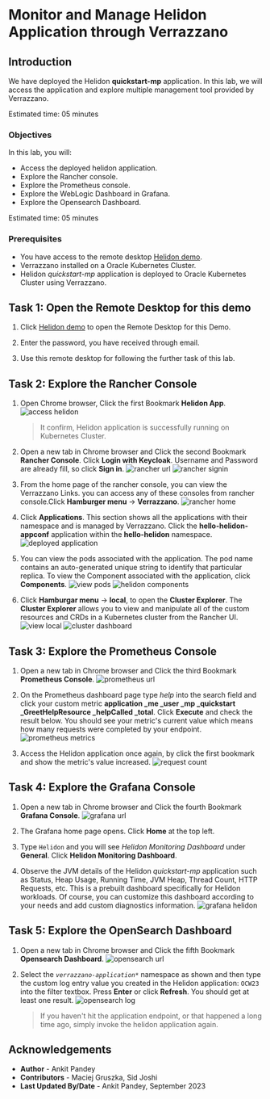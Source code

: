 # Monitor and Manage Helidon Application through Verrazzano

## Introduction

We have deployed the Helidon **quickstart-mp** application. In this lab, we will access the application and explore multiple management tool provided by Verrazzano.

Estimated time: 05 minutes

### Objectives

In this lab, you will:

* Access the deployed helidon application.
* Explore the Rancher console.
* Explore the Prometheus console.
* Explore the WebLogic Dashboard in Grafana.
* Explore the Opensearch Dashboard.


Estimated time: 05 minutes

### Prerequisites

* You have access to the remote desktop [Helidon demo](http://129.213.29.119/livelabs/vnc.html?resize=scale&quality=9&autoconnect=true&reconnect=true).
* Verrazzano installed on a Oracle Kubernetes Cluster.
* Helidon *quickstart-mp* application is deployed to Oracle Kubernetes Cluster using Verrazzano.


## Task 1: Open the Remote Desktop for this demo

1. Click [Helidon demo](http://129.213.29.119/livelabs/vnc.html?resize=scale&quality=9&autoconnect=true&reconnect=true) to open the Remote Desktop for this Demo.

2. Enter the password, you have received through email.

3. Use this remote desktop for following the further task of this lab.

## Task 2: Explore the Rancher Console

1. Open Chrome browser, Click the first Bookmark **Helidon App**. 
    ![access helidon](images/access-helidon.png)

    > It confirm, Helidon application is successfully running on Kubernetes Cluster.

2. Open a new tab in Chrome browser and Click the second Bookmark **Rancher Console**. Click **Login with Keycloak**. Username and Password are already fill, so click **Sign in**.
    ![rancher url](images/rancher-url.png)
    ![rancher signin](images/rancher-signin.png)

3. From the home page of the rancher console, you can view the Verrazzano Links. you can access any of these consoles from rancher console.Click **Hamburger menu** -> **Verrazzano**.
    ![rancher home](images/rancher-home.png)


4. Click **Applications**. This section shows all the applications with their namespace and is managed by Verrazzano. Click the **hello-helidon-appconf** application within the **hello-helidon** namespace.
    ![deployed application](images/deployed-application.png)


5. You can view the pods associated with the application. The pod name contains an auto-generated unique string to identify that particular replica. To view the Component associated with the application, click **Components**.
    ![view pods](images/view-pods.png)
    ![helidon components](images/helidon-components.png)


6. Click **Hamburgar menu** -> **local**, to open the **Cluster Explorer**. The **Cluster Explorer** allows you to view and manipulate all of the custom resources and CRDs in a Kubernetes cluster from the Rancher UI.
    ![view local](images/view-local.png)
    ![cluster dashboard](images/cluster-dashboard.png)




## Task 3: Explore the Prometheus Console

1. Open a new tab in Chrome browser and Click the third Bookmark **Prometheus Console**.
    ![prometheus url](images/prometheus-url.png)


2. On the Prometheus dashboard page type *help* into the search field and click your custom metric **application _me _user _mp _quickstart _GreetHelpResource _helpCalled _total**. Click **Execute** and check the result below. You should see your metric's current value which means how many requests were completed by your endpoint.
    ![prometheus metrics](images/prometheus-metrics.png)


4. Access the Helidon application once again, by click the first bookmark and show the metric's value increased.
    ![request count](images/request-count.png)

## Task 4: Explore the Grafana Console

1. Open a new tab in Chrome browser and Click the fourth Bookmark **Grafana Console**.
    ![grafana url](images/grafana-url.png)


2. The Grafana home page opens. Click **Home** at the top left.


3. Type `Helidon` and you will see *Helidon Monitoring Dashboard* under **General**. Click **Helidon Monitoring Dashboard**.


4. Observe the JVM details of the Helidon *quickstart-mp* application such as Status, Heap Usage, Running Time, JVM Heap, Thread Count, HTTP Requests, etc. This is a prebuilt dashboard specifically for Helidon workloads. Of course, you can customize this dashboard according to your needs and add custom diagnostics information.
    ![grafana helidon](images/grafana-helidon.png)


## Task 5: Explore the OpenSearch Dashboard

1. Open a new tab in Chrome browser and Click the fifth Bookmark **Opensearch Dashboard**.
    ![opensearch url](images/opensearch-url.png)


2. Select the *`verrazzano-application*`* namespace as shown and then type the custom log entry value you created in the Helidon application: `OCW23 ` into the filter textbox. Press **Enter** or click **Refresh**. You should get at least one result. 
    ![opensearch log](images/opensearch-log.png)

    > If you haven't hit the application endpoint, or that happened a long time ago, simply invoke the helidon application again.



## Acknowledgements

* **Author** -  Ankit Pandey
* **Contributors** - Maciej Gruszka, Sid Joshi
* **Last Updated By/Date** - Ankit Pandey, September 2023
